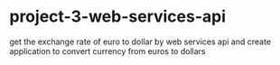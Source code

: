 # project-3-web-services-api
get the exchange rate of euro to dollar by web services api and create application to convert currency from euros to dollars
